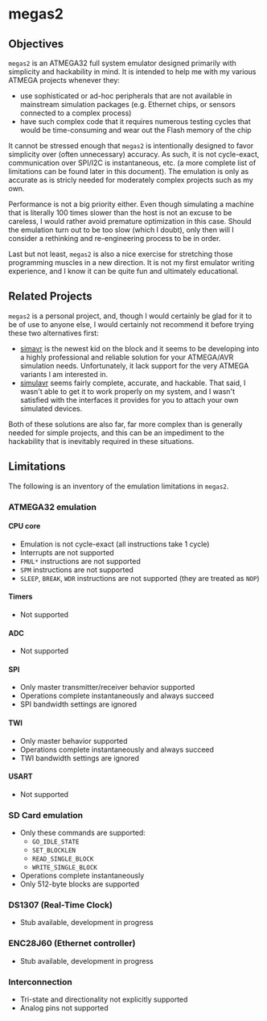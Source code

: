 megas2
======


Objectives
----------

`megas2` is an ATMEGA32 full system emulator designed primarily with simplicity
and hackability in mind. It is intended to help me with my various ATMEGA
projects whenever they:

* use sophisticated or ad-hoc peripherals that are not available in mainstream
  simulation packages (e.g. Ethernet chips, or sensors connected to a complex
  process)
* have such complex code that it requires numerous testing cycles that would be
  time-consuming and wear out the Flash memory of the chip

It cannot be stressed enough that `megas2` is intentionally designed to favor
simplicity over (often unnecessary) accuracy. As such, it is not cycle-exact,
communication over SPI/I2C is instantaneous, etc. (a more complete list of
limitations can be found later in this document). The emulation is only as
accurate as is stricly needed for moderately complex projects such as my own.

Performance is not a big priority either. Even though simulating a machine
that is literally 100 times slower than the host is not an excuse to be
careless, I would rather avoid premature optimization in this case. Should the
emulation turn out to be too slow (which I doubt), only then will I consider a
rethinking and re-engineering process to be in order.

Last but not least, `megas2` is also a nice exercise for stretching those
programming muscles in a new direction. It is not my first emulator writing
experience, and I know it can be quite fun and ultimately educational.


Related Projects
----------------

`megas2` is a personal project, and, though I would certainly be glad for it
to be of use to anyone else, I would certainly not recommend it before trying
these two alternatives first:

* [simavr](http://gitorious.org/simavr) is the newest kid on the block and it
  seems to be developing into a highly professional and reliable solution for
  your ATMEGA/AVR simulation needs. Unfortunately, it lack support for the very
  ATMEGA variants I am interested in.
* [simulavr](http://savannah.nongnu.org/projects/simulavr) seems fairly
  complete, accurate, and hackable. That said, I wasn't able to get it to work
  properly on my system, and I wasn't satisfied with the interfaces it provides
  for you to attach your own simulated devices.

Both of these solutions are also far, far more complex than is generally needed
for simple projects, and this can be an impediment to the hackability that is
inevitably required in these situations.


Limitations
-----------

The following is an inventory of the emulation limitations in `megas2`.

### ATMEGA32 emulation

#### CPU core

* Emulation is not cycle-exact (all instructions take 1 cycle)
* Interrupts are not supported
* `FMUL*` instructions are not supported
* `SPM` instructions are not supported
* `SLEEP`, `BREAK`, `WDR` instructions are not supported (they are treated as `NOP`)

#### Timers

* Not supported

#### ADC

* Not supported

#### SPI

* Only master transmitter/receiver behavior supported
* Operations complete instantaneously and always succeed
* SPI bandwidth settings are ignored

#### TWI

* Only master behavior supported
* Operations complete instantaneously and always succeed
* TWI bandwidth settings are ignored

#### USART

* Not supported

### SD Card emulation

* Only these commands are supported:
    * `GO_IDLE_STATE`
    * `SET_BLOCKLEN`
    * `READ_SINGLE_BLOCK`
    * `WRITE_SINGLE_BLOCK`
* Operations complete instantaneously
* Only 512-byte blocks are supported

### DS1307 (Real-Time Clock)

* Stub available, development in progress

### ENC28J60 (Ethernet controller)

* Stub available, development in progress

### Interconnection

* Tri-state and directionality not explicitly supported
* Analog pins not supported

